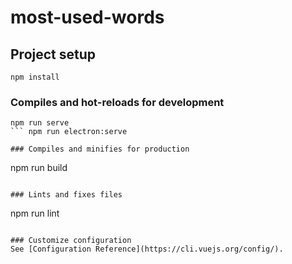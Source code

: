 # most-used-words

## Project setup
```
npm install
```

### Compiles and hot-reloads for development
```
npm run serve
``` npm run electron:serve

### Compiles and minifies for production
```
npm run build
```

### Lints and fixes files
```
npm run lint
```

### Customize configuration
See [Configuration Reference](https://cli.vuejs.org/config/).
